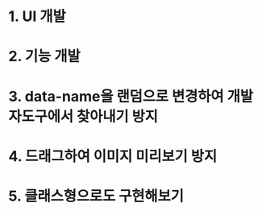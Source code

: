 # 1. UI 개발

# 2. 기능 개발

# 3. data-name을 랜덤으로 변경하여 개발자도구에서 찾아내기 방지

# 4. 드래그하여 이미지 미리보기 방지

# 5. 클래스형으로도 구현해보기
